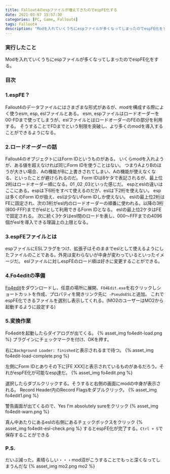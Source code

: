 ```yaml
---
title: Fallout4のespファイルが増えてきたのでespFE化する
date: 2021-03-07 15:57:30
categories: [PC, Game, Fallout4]
tags: Fallout4
description: "Modを入れていくうちにespファイルが多くなってしまったのでespFE化をする。"
---
```


### 実行したこと
Modを入れていくうちにespファイルが多くなってしまったのでespFE化をする。

### 目次
<!-- toc -->

<!-- more -->

### 1.espFE？
Fallout4のデータファイルにはさまざまな形式があるが、modを構成する際によく使うesm, esp, eslファイルとある。
esm, espファイルはロードオーダーを00-FDまで使ってしまうが、eslファイルとはロードオーダーのFEの部分を利用する。
そうすることでFDまでという制限を突破し、より多くのmodを導入することができるようになる。

### 2.ロードオーダーの話
Fallout4のオブジェクトにはForm IDというものがある。
いくらmodを入れようが、ある値を超えなければ同じForm IDを使うことはない。
つまりAよりBのほうが大きい場合、Aの機能がBに上書きされてしまい、Aの機能が使えなくなる、といったことが避けられるのだ。
Form IDは8ケタで表記されるが、最上位2桁はロードオーダー順になる。01 ,02 ,03といった感じだ。
espとeslの違いはここにある。espは下6桁をすべて使えるのだが、eslは下2桁を使えない。
espは多くのForm IDが扱え、eslは少ないForm IDしか使えない。
eslの最上位2桁はFEに固定され、次の3桁がesl内のロードオーダーの順番に使われる。以降の3桁(800-FFF)までがeslとして利用できるForm IDとなる。
eslの最上位2ケタはFEで固定される。
次に続く3ケタはesl間のロードを表し、000～FFFまでの4096個がeslを導入できる理論上の上限となる。

### 3.espFEファイルとは
espファイルにESLフラグをつけ、拡張子はそのままでeslとして使えるようにしたファイルのことである。外見は変わらないが中身が変わっているといったイメージだ。
eslファイルに対しespFEのロード順は好きに変更することができる。

### 4.Fo4editの準備
[Fo4edit](https://www.nexusmods.com/fallout4/mods/2737)をダウンロードし、任意の場所に展開、`FO4Edit.exe`を右クリックしショートカットを作成、プロパティを開きリンク先に` -PseudoESL`と追加。
これでespFE化できるファイルを選別し表示してくれる。(MO2のユーザーはMO2から起動するように設定する)

### 5.変換作業
Fo4editを起動したらダイアログが出てくる。
{% asset_img fo4edit-load.png %}
プラグインにチェックマークを付け、OKを押す。

右に`Background Loader: finished`と表示されるまで待つ。
{% asset_img fo4edit-load-complete.png %}

左側にForm IDとありその下に[FE XXX]と表示されているものがあるだろう。それがespFE化が可能なesp達だ。
{% asset_img fo4edit.png %}

選択したらダブルクリックする。そうすると右側の画面にmodの中身が表示される。
Record Header内のRecord Flagsをダブルクリック。
{% asset_img fo4edit1.png %}

警告画面が出てくるので、Yes I'm absolutely sureをクリック
{% asset_img fo4edit-warn.png %}

真ん中あたりにあるeslの右側にあるチェックボックスをクリック
{% asset_img fo4edit-esl-check.png %}
するとespFE化が完了する。`Ctrl + S`で保存することができる

### P.S.
だいぶ減った。素晴らしい・・・mod沼がこうすることでもっと深くなってしまうんだな
{% asset_img mo2.png mo2 %}